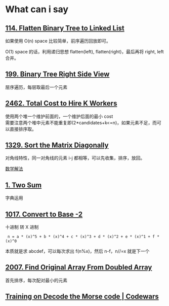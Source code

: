 # What can i say

## [114. Flatten Binary Tree to Linked List](https://leetcode.cn/problems/flatten-binary-tree-to-linked-list/)

如果使用 O(n) space 比较简单，前序遍历回放即可。

O(1) space 的话，利用递归思想 flatten(left), flatten(right)，最后再将 right, left 合并。

## [199. Binary Tree Right Side View](https://leetcode.cn/problems/binary-tree-right-side-view/)

层序遍历，每层取最后一个元素

## [2462. Total Cost to Hire K Workers](https://leetcode.cn/problems/total-cost-to-hire-k-workers/)

使用两个堆一个维护前面的，一个维护后面的最小 cost  
需要注意两个堆中元素不能重复即(2\*candidates+k<=n)，如果元素不足，而可以直接排序取。

## [1329. Sort the Matrix Diagonally](https://leetcode.cn/problems/sort-the-matrix-diagonally/)

对角线特性，同一对角线的元素 i-j 都相等，可以先收集，排序，放回。

[数学解法](https://leetcode.cn/problems/sort-the-matrix-diagonally/solutions/2760094/dui-jiao-xian-pai-xu-fu-yuan-di-pai-xu-p-uts8/)

## [1. Two Sum](https://leetcode.cn/problems/two-sum/)

字典运用

## [1017. Convert to Base -2](https://leetcode.cn/problems/convert-to-base-2/)

十进制 转 X 进制

```
 n = a * (x)^5 + b * (x)^4 + c * (x)^3 + d * (x)^2 + e * (x)^1 + f * (x)^0
```

本质就是求 abcdef，可以每次求出 f(n%x)，然后 n-f，n//=x 就是下一个

## [2007. Find Original Array From Doubled Array](https://leetcode.cn/problems/find-original-array-from-doubled-array/)

首先排序，每次配对最小的元素

## [Training on Decode the Morse code | Codewars](https://www.codewars.com/kata/54b724efac3d5402db00065e/train/go)
